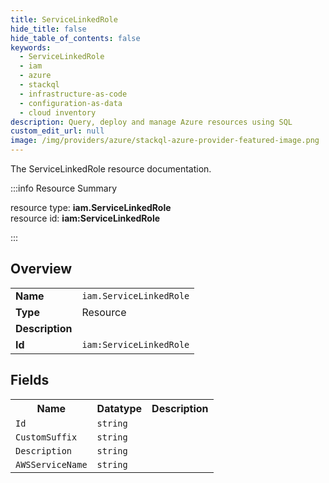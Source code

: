 ```yaml
---
title: ServiceLinkedRole
hide_title: false
hide_table_of_contents: false
keywords:
  - ServiceLinkedRole
  - iam
  - azure
  - stackql
  - infrastructure-as-code
  - configuration-as-data
  - cloud inventory
description: Query, deploy and manage Azure resources using SQL
custom_edit_url: null
image: /img/providers/azure/stackql-azure-provider-featured-image.png
---
```

The ServiceLinkedRole resource documentation.

:::info Resource Summary

<div class="row">
<div class="providerDocColumn">
<span>resource type:&nbsp;<b>iam.ServiceLinkedRole</b></span><br />
<span>resource id:&nbsp;<b>iam:ServiceLinkedRole</b></span><br />
</div>
</div>

:::

## Overview
<table><tbody>
<tr><td><b>Name</b></td><td><code>iam.ServiceLinkedRole</code></td></tr>
<tr><td><b>Type</b></td><td>Resource</td></tr>
<tr><td><b>Description</b></td><td></td></tr>
<tr><td><b>Id</b></td><td><code>iam:ServiceLinkedRole</code></td></tr>
</tbody></table>

## Fields
<table><tbody>
<tr><th>Name</th><th>Datatype</th><th>Description</th></tr>
<tr><td><code>Id</code></td><td><code>string</code></td><td></td></tr><tr><td><code>CustomSuffix</code></td><td><code>string</code></td><td></td></tr><tr><td><code>Description</code></td><td><code>string</code></td><td></td></tr><tr><td><code>AWSServiceName</code></td><td><code>string</code></td><td></td></tr>
</tbody></table>